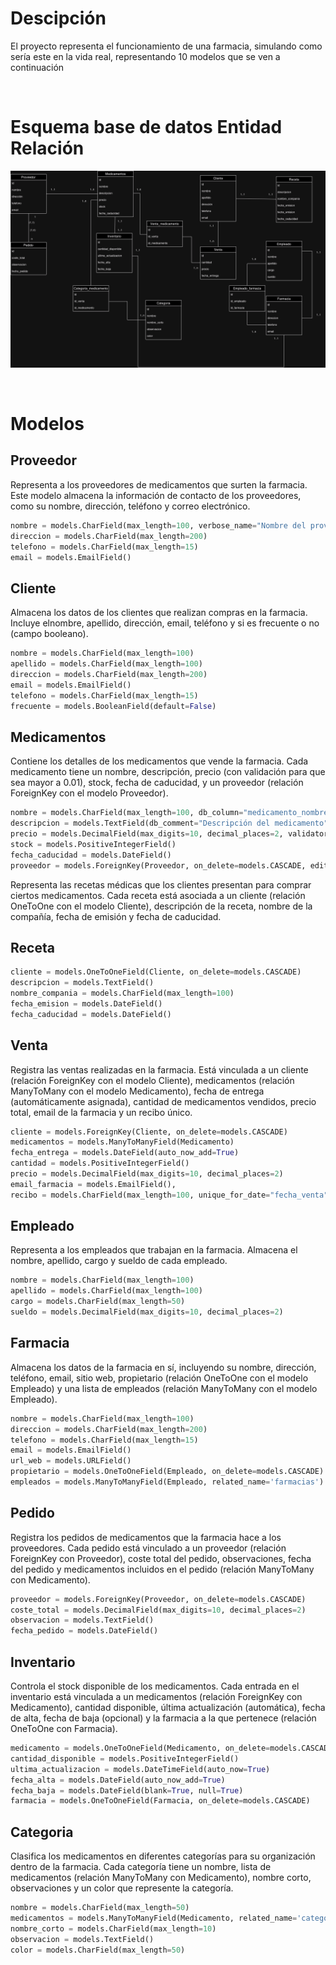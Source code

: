 # Descipción

El proyecto representa el funcionamiento de una farmacia, simulando como sería este en la vida real, representando 10 modelos que se ven a continuación

<br>

# Esquema base de datos Entidad Relación

![Imagen_base_datos](./assets/diagrama_entidad_relacion.png "Entidad Relación")

<br>

# Modelos

## Proveedor

Representa a los proveedores de medicamentos que surten la farmacia. Este modelo almacena la información de contacto de los proveedores, como su nombre, dirección, teléfono y correo electrónico.

```Python
nombre = models.CharField(max_length=100, verbose_name="Nombre del proveedor", help_text="Nombre completo del proveedor")
direccion = models.CharField(max_length=200)
telefono = models.CharField(max_length=15)
email = models.EmailField()
```

## Cliente

Almacena los datos de los clientes que realizan compras en la farmacia. Incluye elnombre, apellido, dirección, email, teléfono y si es frecuente o no (campo booleano).

```Python
nombre = models.CharField(max_length=100)
apellido = models.CharField(max_length=100)
direccion = models.CharField(max_length=200)
email = models.EmailField()
telefono = models.CharField(max_length=15)
frecuente = models.BooleanField(default=False)
```

## Medicamentos

Contiene los detalles de los medicamentos que vende la farmacia. Cada medicamento tiene un nombre, descripción, precio (con validación para que sea mayor a 0.01), stock, fecha de caducidad, y un proveedor (relación ForeignKey con el modelo Proveedor).

```Python
nombre = models.CharField(max_length=100, db_column="medicamento_nombre")
descripcion = models.TextField(db_comment="Descripción del medicamento", default="No hay descripción disponible")
precio = models.DecimalField(max_digits=10, decimal_places=2, validators=[MinValueValidator(0.01)], db_index=True)
stock = models.PositiveIntegerField()
fecha_caducidad = models.DateField()
proveedor = models.ForeignKey(Proveedor, on_delete=models.CASCADE, editable=False)
```

Representa las recetas médicas que los clientes presentan para comprar ciertos medicamentos. Cada receta está asociada a un cliente (relación OneToOne con el modelo Cliente), descripción de la receta, nombre de la compañía, fecha de emisión y fecha de caducidad.

## Receta
```Python
cliente = models.OneToOneField(Cliente, on_delete=models.CASCADE)
descripcion = models.TextField()
nombre_compania = models.CharField(max_length=100)
fecha_emision = models.DateField()
fecha_caducidad = models.DateField()
```

## Venta

Registra las ventas realizadas en la farmacia. Está vinculada a un cliente (relación ForeignKey con el modelo Cliente), medicamentos (relación ManyToMany con el modelo Medicamento), fecha de entrega (automáticamente asignada), cantidad de medicamentos vendidos, precio total, email de la farmacia y un recibo único.

```Python
cliente = models.ForeignKey(Cliente, on_delete=models.CASCADE)
medicamentos = models.ManyToManyField(Medicamento)
fecha_entrega = models.DateField(auto_now_add=True)
cantidad = models.PositiveIntegerField()
precio = models.DecimalField(max_digits=10, decimal_places=2)
email_farmacia = models.EmailField(),
recibo = models.CharField(max_length=100, unique_for_date="fecha_venta", unique_for_month="fecha_venta", unique_for_year="fecha_venta")

```

## Empleado

Representa a los empleados que trabajan en la farmacia. Almacena el nombre, apellido, cargo y sueldo de cada empleado.

```Python
nombre = models.CharField(max_length=100)
apellido = models.CharField(max_length=100)
cargo = models.CharField(max_length=50)
sueldo = models.DecimalField(max_digits=10, decimal_places=2)
```

## Farmacia

Almacena los datos de la farmacia en sí, incluyendo su nombre, dirección, teléfono, email, sitio web, propietario (relación OneToOne con el modelo Empleado) y una lista de empleados (relación ManyToMany con el modelo Empleado).

```Python
nombre = models.CharField(max_length=100)
direccion = models.CharField(max_length=200)
telefono = models.CharField(max_length=15)
email = models.EmailField()
url_web = models.URLField()
propietario = models.OneToOneField(Empleado, on_delete=models.CASCADE)
empleados = models.ManyToManyField(Empleado, related_name='farmacias')
```


## Pedido

Registra los pedidos de medicamentos que la farmacia hace a los proveedores. Cada pedido está vinculado a un proveedor (relación ForeignKey con Proveedor), coste total del pedido, observaciones, fecha del pedido y medicamentos incluidos en el pedido (relación ManyToMany con Medicamento).

```Python
proveedor = models.ForeignKey(Proveedor, on_delete=models.CASCADE)
coste_total = models.DecimalField(max_digits=10, decimal_places=2)
observacion = models.TextField()
fecha_pedido = models.DateField()
```

## Inventario

Controla el stock disponible de los medicamentos. Cada entrada en el inventario está vinculada a un medicamentos (relación ForeignKey con Medicamento), cantidad disponible, última actualización (automática), fecha de alta, fecha de baja (opcional) y la farmacia a la que pertenece (relación OneToOne con Farmacia).

```Python
medicamento = models.OneToOneField(Medicamento, on_delete=models.CASCADE)
cantidad_disponible = models.PositiveIntegerField()
ultima_actualizacion = models.DateTimeField(auto_now=True)
fecha_alta = models.DateField(auto_now_add=True)
fecha_baja = models.DateField(blank=True, null=True)
farmacia = models.OneToOneField(Farmacia, on_delete=models.CASCADE)
```

## Categoria

Clasifica los medicamentos en diferentes categorías para su organización dentro de la farmacia. Cada categoría tiene un nombre, lista de medicamentos (relación ManyToMany con Medicamento), nombre corto, observaciones y un color que represente la categoría.

```Python
nombre = models.CharField(max_length=50)
medicamentos = models.ManyToManyField(Medicamento, related_name='categorias')
nombre_corto = models.CharField(max_length=10)
observacion = models.TextField()
color = models.CharField(max_length=50)
```